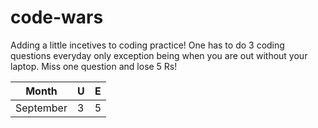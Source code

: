 # code-wars

Adding a little incetives to coding practice! One has to do 3 coding questions everyday only exception being when you are out without your laptop.
Miss one question and lose 5 Rs!

Month | U | E 
--- | --- | ---
September | 3 | 5

